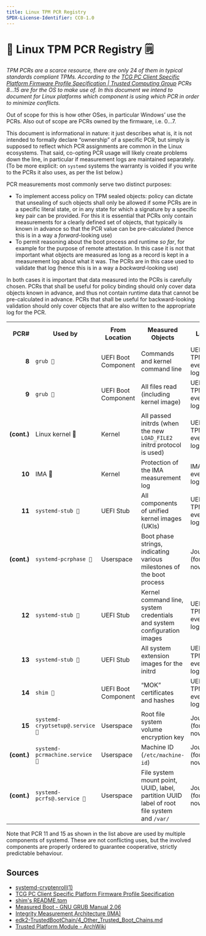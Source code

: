 ```yaml
---
title: Linux TPM PCR Registry
SPDX-License-Identifier: CC0-1.0
---
```


# 🔏 Linux TPM PCR Registry 🗒️

_TPM PCRs are a scarce resource, there are only 24 of them in typical standards compliant TPMs. According to the [TCG PC Client Specific Platform Firmware Profile Specification | Trusted Computing Group](https://trustedcomputinggroup.org/resource/pc-client-specific-platform-firmware-profile-specification/) PCRs 8…15 are for the OS to make use of. In this document we intend to document for Linux platforms which component is using which PCR in order to minimize conflicts._

Out of scope for this is how other OSes, in particular Windows’ use the PCRs. Also out of scope are PCRs owned by the firmware, i.e. 0...7.

This document is informational in nature: it just describes what is, it is not intended to formally declare “ownership” of a specific PCR, but simply is supposed to reflect which PCR assignments are common in the Linux ecosystems. That said, co-opting PCR usage will likely create problems down the line, in particular if measurement logs are maintained separately. (To be more explicit: on `systemd` systems the warranty is voided if you write to the PCRs it also uses, as per the list below.)

PCR measurements most commonly serve two distinct purposes:

* To implement access policy on TPM sealed objects: policy can dictate that unsealing of such objects shall only be allowed if some PCRs are in a specific literal state, or in any state for which a signature by a specific key pair can be provided. For this it is essential that PCRs only contain measurements for a clearly defined set of objects, that typically is known in advance so that the PCR value can be pre-calculated (hence this is in a way a _forward_-looking use)
* To permit reasoning about the boot process and runtime _so far_, for example for the purpose of remote attestation. In this case it is not that important what objects are measured as long as a record is kept in a measurement log about what it was. The PCRs are in this case used to validate that log (hence this is in a way a _backward_-looking use)

In both cases it is important that data measured into the PCRs is carefully chosen. PCRs that shall be useful for policy binding should only cover data objects known in advance, and thus not contain runtime data that cannot be pre-calculated in advance. PCRs that shall be useful for backward-looking validation should only cover objects that are also written to the appropriate log for the PCR.

<table>
  <tr>
   <th><p style="text-align: right"><strong>PCR#</strong></p></th>
   <th><strong>Used by</strong></th>
   <th><strong>From Location</strong></th>
   <th><strong>Measured Objects</strong></th>
   <th><strong>Log</strong></th>
   <th><strong>Use Reported By</strong></th>
  </tr>
  <tr>
   <td><p style="text-align: right"><strong>8</strong></p></td>
   <td><code>grub 🍲</code></td>
   <td>UEFI Boot Component</td>
   <td>Commands and kernel command line</td>
   <td>UEFI TPM event log</td>
   <td>n/a</td>
  </tr>
  <tr>
   <td><p style="text-align: right"><strong>9</strong></p></td>
   <td><code>grub 🍲</code></td>
   <td>UEFI Boot Component</td>
   <td>All files read (including kernel image)</td>
   <td>UEFI TPM event log</td>
   <td>n/a</td>
  </tr>
  <tr>
   <td><p style="text-align: right"><strong>(cont.)</strong></p></td>
   <td>Linux kernel 🌰</td>
   <td>Kernel</td>
   <td>All passed initrds (when the new <code>LOAD_FILE2 </code>initrd protocol is used)</td>
   <td>UEFI TPM event log</td>
   <td>n/a</td>
  </tr>
  <tr>
   <td><p style="text-align: right"><strong>10</strong></p></td>
   <td>IMA 📐</td>
   <td>Kernel</td>
   <td>Protection of the IMA measurement log</td>
   <td>IMA event log</td>
   <td>n/a</td>
  </tr>
  <tr>
   <td><p style="text-align: right"><strong>11</strong></p></td>
   <td><code>systemd-stub 🚀</code></td>
   <td>UEFI Stub</td>
   <td>All components of unified kernel images (UKIs)</td>
   <td>UEFI TPM event log</td>
   <td>in EFI variable <code>StubPcrKernelImage</code></td>
  </tr>
  <tr>
   <td><p style="text-align: right"><strong>(cont.)</strong></p></td>
   <td><code>systemd-pcrphase 🚀</code></td>
   <td>Userspace</td>
   <td>Boot phase strings, indicating various milestones of the boot process</td>
   <td>Journal (for now)</td>
   <td>n/a</td>
  </tr>
  <tr>
   <td><p style="text-align: right"><strong>12</strong></p></td>
   <td><code>systemd-stub 🚀</code></td>
   <td>UEFI Stub</td>
   <td>Kernel command line, system credentials and system configuration images</td>
   <td>UEFI TPM event log</td>
   <td>in EFI variable <code>StubPcrKernelParameters</code></td>
  </tr>
  <tr>
   <td><p style="text-align: right"><strong>13</strong></p></td>
   <td><code>systemd-stub 🚀</code></td>
   <td>UEFI Stub</td>
   <td>All system extension images for the initrd</td><td>UEFI TPM event log</td>
   <td>in EFI variable <code>StubPcrInitRDSysExts</code></td>
  </tr>
  <tr>
   <td><p style="text-align: right"><strong>14</strong></p></td>
   <td><code>shim 🔑</code></td>
   <td>UEFI Boot Component</td>
   <td>“MOK” certificates and hashes</td>
   <td>UEFI TPM event log</td>
   <td>n/a</td>
  </tr>
  <tr>
   <td><p style="text-align: right"><strong>15</strong></p></td>
   <td><code>systemd-cryptsetup@.service 🚀</code></td>
   <td>Userspace</td>
   <td>Root file system volume encryption key</td>
   <td>Journal (for now)</td>
   <td>n/a</td>
  </tr>
  <tr>
   <td><p style="text-align: right"><strong> (cont.)</strong></p> </td>
   <td><code>systemd-pcrmachine.service 🚀</code></td>
   <td>Userspace</td>
   <td>Machine ID (<code>/etc/machine-id</code>)</td>
   <td>Journal (for now)</td>
   <td>n/a</td>
  </tr>
  <tr>
   <td><p style="text-align: right"><strong>(cont.)</strong></p></td>
   <td><code>systemd-pcrfs@.service 🚀</code></td>
   <td>Userspace</td>
   <td>File system mount point, UUID, label, partition UUID label of root file system and <code>/var/</code></td>
   <td>Journal (for now)</td>
   <td>n/a</td>
  </tr>
</table>

Note that PCR 11 and 15 as shown in the list above are used by multiple components of systemd. These are not conflicting uses, but the involved components are properly ordered to guarantee cooperative, strictly predictable behaviour.

## Sources
* [systemd-cryptenroll(1)](https://www.freedesktop.org/software/systemd/man/systemd-cryptenroll.html#--tpm2-pcrs=PCR)
* [TCG PC Client Specific Platform Firmware Profile Specification](https://trustedcomputinggroup.org/resource/pc-client-specific-platform-firmware-profile-specification/)
* [shim's README.tpm](https://github.com/rhboot/shim/blob/main/README.tpm)
* [Measured Boot - GNU GRUB Manual 2.06](https://www.gnu.org/software/grub/manual/grub/html_node/Measured-Boot.html)
* [Integrity Measurement Architecture (IMA)](https://sourceforge.net/p/linux-ima/wiki/Home/)
* [edk2-TrustedBootChain/4_Other_Trusted_Boot_Chains.md](https://github.com/tianocore-docs/edk2-TrustedBootChain/blob/main/4_Other_Trusted_Boot_Chains.md)
* [Trusted Platform Module - ArchWiki](https://wiki.archlinux.org/title/Trusted_Platform_Module#Accessing_PCR_registers)
